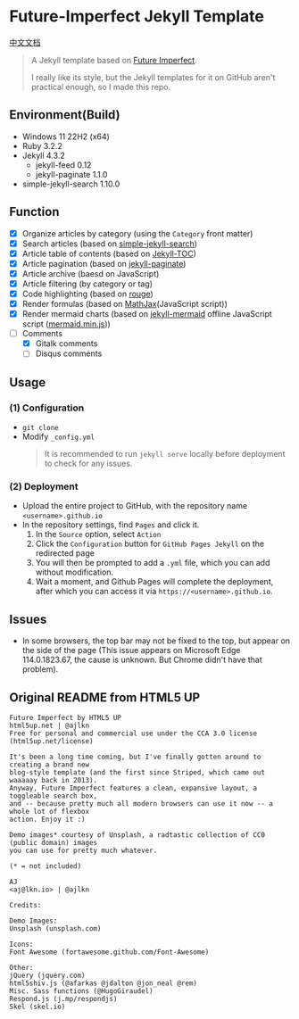 # Future-Imperfect Jekyll Template

[中文文档](./README_zh.md)
> A Jekyll template based on [Future Imperfect](https://html5up.net/future-imperfect).
>
> I really like its style, but the Jekyll templates for it on GitHub aren't practical enough, so I made this repo.

## Environment(Build)

* Windows 11 22H2 (x64)
* Ruby 3.2.2
* Jekyll 4.3.2
  * jekyll-feed 0.12
  * jekyll-paginate 1.1.0
* simple-jekyll-search 1.10.0

## Function

* [x] Organize articles by category (using the `Category` front matter)
* [x] Search articles (based on [simple-jekyll-search](https://github.com/christian-fei/Simple-Jekyll-Search))
* [x] Article table of contents (based on [Jekyll-TOC](https://github.com/allejo/jekyll-toc))
* [x] Article pagination (based on [jekyll-paginate](https://rubygems.org/gems/jekyll-paginate/versions/1.1.0))
* [x] Article archive (baesd on JavaScript)
* [x] Article filtering (by category or tag)
* [x] Code highlighting (based on [rouge](https://rubygems.org/gems/rouge/versions/4.1.2))
* [x] Render formulas (based on [MathJax](https://www.mathjax.org)(JavaScript script))
* [x] Render mermaid charts (based on [jekyll-mermaid](https://github.com/jasonbellamy/jekyll-mermaid) offline JavaScript script ([mermaid.min.js](https://unpkg.com/browse/mermaid@latest/dist/mermaid.min.js)))
* [ ] Comments
  * [x] Gitalk comments
  * [ ] Disqus comments

## Usage

### (1) Configuration

* `git clone`
* Modify `_config.yml`
  > It is recommended to run `jekyll serve` locally before deployment to check for any issues.

### (2) Deployment

* Upload the entire project to GitHub, with the repository name `<username>.github.io`
* In the repository settings, find `Pages` and click it.
  1. In the `Source` option, select `Action`
  2. Click the `Configuration` button for `GitHub Pages Jekyll` on the redirected page
  3. You will then be prompted to add a `.yml` file, which you can add without modification.
  4. Wait a moment, and Github Pages will complete the deployment, after which you can access it via `https://<username>.github.io`.

## Issues

* In some browsers, the top bar may not be fixed to the top, but appear on the side of the page (This issue appears on Microsoft Edge 114.0.1823.67, the cause is unknown. But Chrome didn't have that problem).

## Original README from HTML5 UP

    Future Imperfect by HTML5 UP
    html5up.net | @ajlkn
    Free for personal and commercial use under the CCA 3.0 license (html5up.net/license)

    It's been a long time coming, but I've finally gotten around to creating a brand new
    blog-style template (and the first since Striped, which came out waaaaay back in 2013).
    Anyway, Future Imperfect features a clean, expansive layout, a toggleable search box,
    and -- because pretty much all modern browsers can use it now -- a whole lot of flexbox
    action. Enjoy it :)

    Demo images* courtesy of Unsplash, a radtastic collection of CC0 (public domain) images
    you can use for pretty much whatever.

    (* = not included)

    AJ
    <aj@lkn.io> | @ajlkn

    Credits:

    Demo Images:
    Unsplash (unsplash.com)

    Icons:
    Font Awesome (fortawesome.github.com/Font-Awesome)

    Other:
    jQuery (jquery.com)
    html5shiv.js (@afarkas @jdalton @jon_neal @rem)
    Misc. Sass functions (@HugoGiraudel)
    Respond.js (j.mp/respondjs)
    Skel (skel.io)
